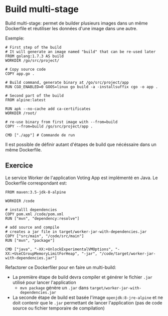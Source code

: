 # Build multi-stage

Build multi-stage: permet de builder plusieurs images dans un même Dockerfile et réutiliser les données d'une image dans une autre.

Exemple:

```
# First step of the build
# It will generate an image named "build" that can be re-used later 
FROM golang:1.7.3 AS build
WORKDIR /go/src/project/

# Copy source code
COPY app.go .

# Build command, generate binary at /go/src/project/app
RUN CGO_ENABLED=0 GOOS=linux go build -a -installsuffix cgo -o app .

# Second part of the build
FROM alpine:latest  

RUN apk --no-cache add ca-certificates
WORKDIR /root/

# re-use binary from first image with --from=build
COPY --from=build /go/src/project/app .

CMD ["./app"] # Commande de run
```

Il est possible de définir autant d'étapes de build que nécéssaire dans un même Dockerfile.

## Exercice

Le service Worker de l'application Voting App est implémenté en Java. Le Dockerfile correspondant est: 

```
FROM maven:3.5-jdk-8-alpine

WORKDIR /code

# installl dependencies
COPY pom.xml /code/pom.xml
RUN ["mvn", "dependency:resolve"]

# add source and compile
# creates a jar file in target/worker-jar-with-dependencies.jar
COPY ["src/main", "/code/src/main"]
RUN ["mvn", "package"]

CMD ["java", "-XX:+UnlockExperimentalVMOptions", "-XX:+UseCGroupMemoryLimitForHeap", "-jar", "/code/target/worker-jar-with-dependencies.jar"]
```  

Refactorer ce Dockerfiler pour en faire un multi-build:

- La première étape de build devra compiler et générer le fichier `.jar` utilisé pour lancer l'application
  - `mvn package` génère un `.jar` dans `target/worker-jar-with-dependencies.jar` 
- La seconde étape de build est basée l'image `openjdk:8-jre-alpine` et ne doit contenir que le `.jar` permettant de lancer l'application (pas de code source ou fichier temporaire de compilation) 